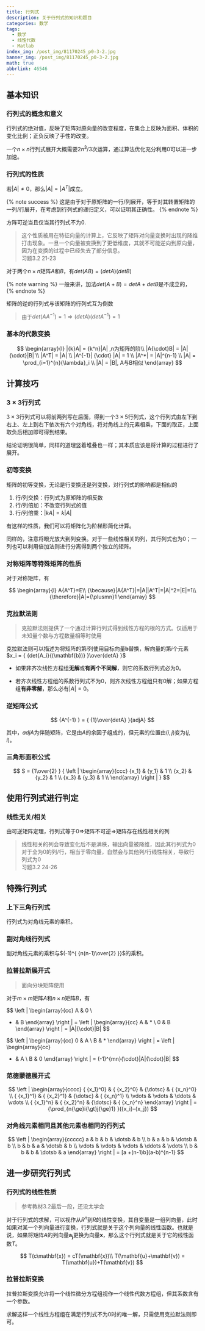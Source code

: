```yaml
---
title: 行列式
description: 关于行列式的知识和题目
categories: 数学
tags:
  - 数学
  - 线性代数
  - Matlab
index_img: /post_img/81170245_p0-3-2.jpg
banner_img: /post_img/81170245_p0-3-2.jpg
math: true
abbrlink: 46546
---
```


## 基本知识

### 行列式的概念和意义

行列式的绝对值，反映了矩阵对原向量的改变程度，在集合上反映为面积、体积的变化比例；正负反映了手性的改变。

一个$n\times{n}$行列式展开大概需要$2n^3/3$次运算，通过算法优化充分利用0可以进一步加速。

### 行列式的性质

若$|A|\neq{0}$，那么$|A| = |A^T|$成立。

{% note success %}
这是由于对于原矩阵的一行/列展开，等于对其转置矩阵的一列/行展开，在考虑到行列式的递归定义，可以证明其正确性。
{% endnote %}

方阵可逆当且仅当其行列式不为0.

> 这个性质被用在特征向量的计算上，它反映了矩阵对向量变换时出现的降维打击现象。一旦一个向量被变换到了更低维度，其就不可能逆向到原向量，因为在变换的过程中已经失去了部分信息。</br>
> 习题3.2 21-23

对于两个$n\times{n}$矩阵$A$和$B$，有$det(AB) = (detA)(detB)$

{% note warning %}
一般来讲，加法$det(A+B) = detA + detB$是不成立的，
{% endnote %}

矩阵的逆的行列式与该矩阵的行列式互为倒数

> 由于$det(A A^{-1}) = 1\Rightarrow (detA)(detA^{-1})=1$

### 基本的代数变换

$$
\begin{array}{l}
|{k}A| = {k^n}|A| ,n为矩阵的阶\\
|A{\cdot}B| = |A|{\cdot}|B|  \\
|A^T| = |A|  \\
|A^{-1}| {\cdot} |A| = 1  \\
|A^*| = |A|^{n-1}  \\
|A| = \prod_{i=1}^{n}{\lambda}_i  \\
|A| = |B|, A与B相似
\end{array}
$$

## 计算技巧

### $3\times 3$行列式

$3\times 3$行列式可以将前两列写在后面，得到一个$3\times 5$行列式，这个行列式由左下到右上、左上到右下依次有六个对角线，将对角线上的元素相乘，下面的取正，上面取负后相加即可得到结果。

结论证明很简单，同样的道理竖着堆叠也一样；其本质应该是将计算的过程进行了展开。

### 初等变换

矩阵的初等变换，无论是行变换还是列变换，对行列式的影响都是相似的

1. 行/列交换：行列式为原矩阵的相反数
2. 行/列倍加：不改变行列式的值
3. 行/列倍乘：$|kA|=k|A|$

有这样的性质，我们可以将矩阵化为阶梯形简化计算。

同样的，注意将眼光放大到列变换。对于一些线性相关的列，其行列式也为0；一列也可以利用倍加法则进行分离得到两个独立的矩阵。

### 对称矩阵等特殊矩阵的性质

对于对称矩阵，有

$$
\begin{array}{l}
A{A^T}=E\\
{\because}|A{A^T}|=|A||A^T|=|A|^2=|E|=1\\
{\therefore}|A|={\plusmn}1
\end{array}
$$

### 克拉默法则

> 克拉默法则提供了一个通过计算行列式得到线性方程的根的方式。仅适用于未知量个数与方程数量相等时使用

克拉默法则可以描述为将矩阵的第$i$列使用目标向量$\mathbf{b}$替换，解向量的第$i$个元素$x_i = { {det{A_i}{(\mathbf{b})} }\over{detA} }$

- 如果非齐次线性方程组**无解**或**有两个不同解**，则它的系数行列式必为0。

- 若齐次线性方程组的系数行列式不为0，则齐次线性方程组只有0解；如果方程组**有非零解**，那么必有$|A|=0$。

### 逆矩阵公式

$$
{A^{-1} } = { {1}\over{detA} }{adjA}
$$

其中，$adjA$为伴随矩阵，它是由$A$的余因子组成的，但元素的位置由$(i,j)$变为$(j,i)$。

### 三角形面积公式

$$
S = {1\over{2} }
  {
  \left |
  \begin{array}{ccc}
  {x_1} & {y_1} & 1 \\
  {x_2} & {y_2} & 1 \\
  {x_3} & {y_3} & 1 \\
  \end{array}
  \right |
}
$$

## 使用行列式进行判定

### 线性无关/相关

由可逆矩阵定理，行列式等于0$\Rightarrow$矩阵不可逆$\Rightarrow$矩阵存在线性相关的列

> 线性相关的列会导致变化后不是满秩，输出向量被降维，因此其行列式为0</br>
> 对于全为0的列/行，相当于零向量，自然会与其他列/行线性相关，导致行列式为0</br>
> 习题3.2 24-26

## 特殊行列式

### 上下三角行列式

行列式为对角线元素的乘积。

### 副对角线行列式

副对角线元素的乘积与$(-1)^{ {n(n-1)\over{2} }}$的乘积。

### 拉普拉斯展开式

> 面向分块矩阵使用

对于$m{\times}m$矩阵$A$和$n{\times}n$矩阵$B$，有

$$
\left |
\begin{array}{cc}
A & 0 \\
* & B
\end{array}
\right | =
\left |
\begin{array}{cc}
A & * \\
0 & B
\end{array}
\right | =
|A|{\cdot}|B|
$$

$$
\left |
\begin{array}{cc}
0 & A \\
B & *
\end{array}
\right | =
\left |
\begin{array}{cc}
* & A \\
B & 0
\end{array}
\right | =
(-1)^{mn}{\cdot}|A|{\cdot}|B|
$$

### 范德蒙德展开式

$$
\left |
\begin{array}{cccc}
{ {x_1}^0} & { {x_2}^0} & {\dotsc} & { {x_n}^0} \\
{ {x_1}^1} & { {x_2}^1} & {\dotsc} & { {x_n}^1} \\
\vdots & \vdots & \ddots & \vdots \\
{ {x_1}^n} & { {x_2}^n} & {\dotsc} & { {x_n}^n}
\end{array}
\right | =
{\prod_{n{\ge}i{\gt}j{\ge}1} }({x_i}-{x_j})
$$

### 对角线元素相同且其他元素也相同的行列式

$$
\left |
\begin{array}{ccccc}
a & b & b & \dotsb & b \\
b & a & b & \dotsb & b \\
b & b & a & \dotsb & b \\
\vdots & \vdots & \vdots & \ddots & \vdots \\
b & b & b & \dotsb & a
\end{array}
\right | =
[a +(n-1)b](a-b)^{n-1}
$$

## 进一步研究行列式

### 行列式的线性性质

> 参考教材3.2最后一段，还没太学会

对于行列式的求解，可以视作从$R^n$到$R$的线性变换，其自变量是一组列向量，此时如果对某一个列向量进行变换，行列式就是关于这个列向量的线性函数。也就是说，如果将矩阵$A$的列向量$\mathbf{a_{j} }$更换为向量$\mathbf{x}$，那么这个行列式就是关于它的线性函数$T$。

$$
T(c\mathbf{x}) = cT(\mathbf{x})\\
T(\mathbf{u}+\mathbf{v}) = T(\mathbf{u})+T(\mathbf{v})
$$

### 拉普拉斯变换

拉普拉斯变换允许将一个线性微分方程组视作一个线性代数方程组，但其系数含有一个参数。

求解这样一个线性方程组在满足行列式不为0时的唯一解，只需使用克拉默法则即可。
